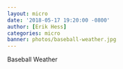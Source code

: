 ```yaml
---
layout: micro
date: '2018-05-17 19:20:00 -0800'
author: [Erik Hess]
categories: micro
banner: photos/baseball-weather.jpg
---
```


Baseball Weather
